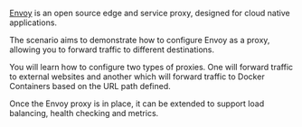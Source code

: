 [Envoy](https://www.envoyproxy.io/) is an open source edge and service proxy, designed for cloud native applications. 

The scenario aims to demonstrate how to configure Envoy as a proxy, allowing you to forward traffic to different destinations. 

You will learn how to configure two types of proxies. One will forward traffic to external websites and another which will forward traffic to Docker Containers based on the URL path defined. 

Once the Envoy proxy is in place, it can be extended to support load balancing, health checking and metrics.